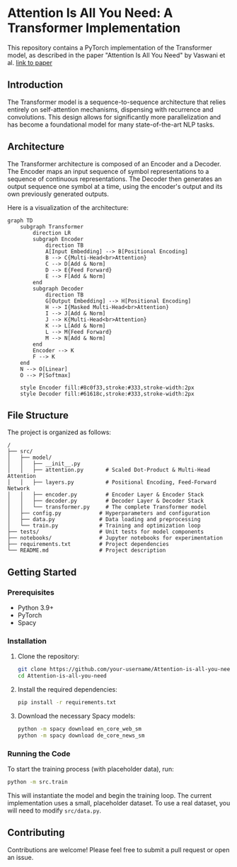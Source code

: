 # Attention Is All You Need: A Transformer Implementation

This repository contains a PyTorch implementation of the Transformer model, as described in the paper "Attention Is All You Need" by Vaswani et al. [link to paper](https://arxiv.org/abs/1706.03762)

## Introduction

The Transformer model is a sequence-to-sequence architecture that relies entirely on self-attention mechanisms, dispensing with recurrence and convolutions. This design allows for significantly more parallelization and has become a foundational model for many state-of-the-art NLP tasks.

## Architecture

The Transformer architecture is composed of an Encoder and a Decoder. The Encoder maps an input sequence of symbol representations to a sequence of continuous representations. The Decoder then generates an output sequence one symbol at a time, using the encoder's output and its own previously generated outputs.

Here is a visualization of the architecture:

```mermaid
graph TD
    subgraph Transformer
        direction LR
        subgraph Encoder
            direction TB
            A[Input Embedding] --> B[Positional Encoding]
            B --> C{Multi-Head<br>Attention}
            C --> D[Add & Norm]
            D --> E{Feed Forward}
            E --> F[Add & Norm]
        end
        subgraph Decoder
            direction TB
            G[Output Embedding] --> H[Positional Encoding]
            H --> I{Masked Multi-Head<br>Attention}
            I --> J[Add & Norm]
            J --> K{Multi-Head<br>Attention}
            K --> L[Add & Norm]
            L --> M{Feed Forward}
            M --> N[Add & Norm]
        end
        Encoder --> K
        F --> K
    end
    N --> O[Linear]
    O --> P[Softmax]

    style Encoder fill:#8c0f33,stroke:#333,stroke-width:2px
    style Decoder fill:#61618c,stroke:#333,stroke-width:2px
```

## File Structure

The project is organized as follows:

```
/
├── src/
│   ├── model/
│   │   ├── __init__.py
│   │   ├── attention.py       # Scaled Dot-Product & Multi-Head Attention
│   │   ├── layers.py          # Positional Encoding, Feed-Forward Network
│   │   ├── encoder.py         # Encoder Layer & Encoder Stack
│   │   ├── decoder.py         # Decoder Layer & Decoder Stack
│   │   └── transformer.py     # The complete Transformer model
│   ├── config.py            # Hyperparameters and configuration
│   ├── data.py              # Data loading and preprocessing
│   └── train.py             # Training and optimization loop
├── tests/                   # Unit tests for model components
├── notebooks/               # Jupyter notebooks for experimentation
├── requirements.txt         # Project dependencies
└── README.md                # Project description
```

## Getting Started

### Prerequisites

- Python 3.9+
- PyTorch
- Spacy

### Installation

1.  Clone the repository:
    ```bash
    git clone https://github.com/your-username/Attention-is-all-you-need.git
    cd Attention-is-all-you-need
    ```

2.  Install the required dependencies:
    ```bash
    pip install -r requirements.txt
    ```

3.  Download the necessary Spacy models:
    ```bash
    python -m spacy download en_core_web_sm
    python -m spacy download de_core_news_sm
    ```

### Running the Code

To start the training process (with placeholder data), run:

```bash
python -m src.train
```

This will instantiate the model and begin the training loop. The current implementation uses a small, placeholder dataset. To use a real dataset, you will need to modify `src/data.py`.

## Contributing

Contributions are welcome! Please feel free to submit a pull request or open an issue.
